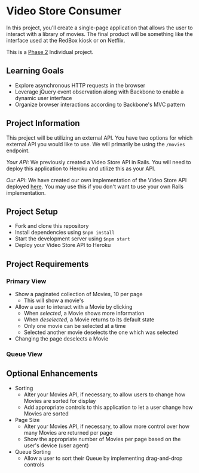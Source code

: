 # Video Store Consumer

In this project, you'll create a single-page application that allows the user to interact with a library of movies. The final product will be something like the interface used at the RedBox kiosk or on Netflix.

This is a [Phase 2](https://github.com/Ada-Developers-Academy/pedagogy/blob/master/rule-of-three.md) Individual project.

## Learning Goals
- Explore asynchronous HTTP requests in the browser
- Leverage jQuery event observation along with Backbone to enable a dynamic user interface
- Organize browser interactions according to Backbone's MVC pattern

## Project Information
This project will be utilizing an external API. You have two options for which external API you would like to use. We will primarily be using the `/movies` endpoint.

*Your API*: We previously created a Video Store API in Rails. You will need to deploy this application to Heroku and utilize this as your API.

*Our API*: We have created our own implementation of the Video Store API deployed [here](). You may use this if you don't want to use your own Rails implementation.

## Project Setup
- Fork and clone this repository
- Install dependencies using `$npm install`
- Start the development server using `$npm start`
- Deploy your Video Store API to Heroku

## Project Requirements
### Primary View
- Show a paginated collection of Movies, 10 per page
  - This will show a movie's
- Allow a user to interact with a Movie by clicking
  - When _selected_, a Movie shows more information
  - When _deselected_, a Movie returns to its default state
  - Only one movie can be selected at a time
  - Selected another movie deselects the one which was selected
- Changing the page deselects a Movie

### Queue View


## Optional Enhancements
- Sorting
  - Alter your Movies API, if necessary, to allow users to change how Movies are sorted for display
  - Add appropriate controls to this application to let a user change how Movies are sorted
- Page Size
  - Alter your Movies API, if necessary, to allow more control over how many Movies are returned per page
  - Show the appropriate number of Movies per page based on the user's device (user agent)
- Queue Sorting
  - Allow a user to sort their Queue by implementing drag-and-drop controls
